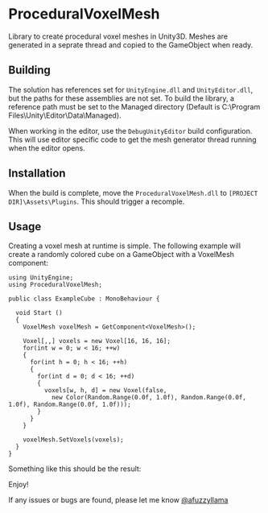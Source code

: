 # ProceduralVoxelMesh
Library to create procedural voxel meshes in Unity3D.  Meshes are generated in a seprate thread and copied to the GameObject when ready.

## Building
The solution has references set for `UnityEngine.dll` and `UnityEditor.dll`, but the paths for these assemblies are not set. To build the library, a reference path must be set to the Managed directory (Default is C:\Program Files\Unity\Editor\Data\Managed).

When working in the editor, use the `DebugUnityEditor` build configuration.  This will use editor specific code to get the mesh generator thread running when the editor opens.

## Installation
When the build is complete, move the `ProceduralVoxelMesh.dll` to `[PROJECT DIR]\Assets\Plugins`.  This should trigger a recomple. 

## Usage
Creating a voxel mesh at runtime is simple.  The following example will create a randomly colored cube on a GameObject with a VoxelMesh component:

```
using UnityEngine;
using ProceduralVoxelMesh;

public class ExampleCube : MonoBehaviour {

  void Start ()
  {
    VoxelMesh voxelMesh = GetComponent<VoxelMesh>();

    Voxel[,,] voxels = new Voxel[16, 16, 16];
    for(int w = 0; w < 16; ++w)
    {
      for(int h = 0; h < 16; ++h)
      {
        for(int d = 0; d < 16; ++d)
        {
          voxels[w, h, d] = new Voxel(false,
            new Color(Random.Range(0.0f, 1.0f), Random.Range(0.0f, 1.0f), Random.Range(0.0f, 1.0f)));
        }
      }
    }

    voxelMesh.SetVoxels(voxels);
  }
}
```

Something like this should be the result:

Enjoy!  

If any issues or bugs are found, please let me know [@afuzzyllama](https://twitter.com/afuzzyllama)



